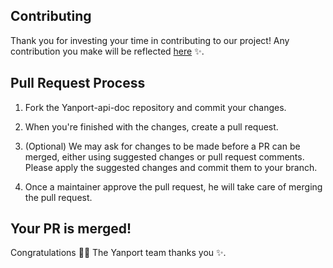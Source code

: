 ## Contributing

Thank you for investing your time in contributing to our project! Any contribution you make will be reflected [here](https://www.yanport.com/donnees-immobilieres/api/documentation) :sparkles:.

## Pull Request Process

1. Fork the Yanport-api-doc repository and commit your changes.
   
3. When you're finished with the changes, create a pull request.

4. (Optional) We may ask for changes to be made before a PR can be merged, either using suggested changes or pull request comments. Please apply the suggested changes and commit them to your branch.
   
5.  Once a maintainer approve the pull request, he will take care of merging the pull request.

## Your PR is merged!

Congratulations :tada::tada: The Yanport team thanks you :sparkles:. 
